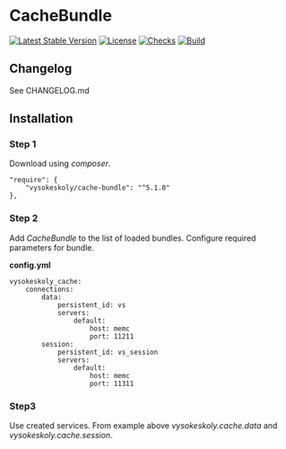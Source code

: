 CacheBundle
==============

[![Latest Stable Version](https://img.shields.io/packagist/v/vysokeskoly/cache-bundle.svg)](https://packagist.org/packages/vysokeskoly/cache-bundle)
[![License](https://img.shields.io/packagist/l/vysokeskoly/cache-bundle.svg)](https://packagist.org/packages/vysokeskoly/cache-bundle)
[![Checks](https://github.com/vysokeskoly/cache-bundle/actions/workflows/checks.yaml/badge.svg)](https://github.com/vysokeskoly/cache-bundle/actions/workflows/checks.yaml)
[![Build](https://github.com/vysokeskoly/cache-bundle/actions/workflows/php-checks.yaml/badge.svg)](https://github.com/vysokeskoly/cache-bundle/actions/workflows/php-checks.yaml)


Changelog
---------
See CHANGELOG.md

Installation
------------

### Step 1

Download using *composer*.

    "require": {
        "vysokeskoly/cache-bundle": "^5.1.0"
    },

### Step 2

Add *CacheBundle* to the list of loaded bundles. Configure required parameters for bundle.

**config.yml**

    vysokeskoly_cache:
        connections:
            data:
                persistent_id: vs
                servers:
                    default:
                        host: memc
                        port: 11211
            session:
                persistent_id: vs_session
                servers:
                    default:
                        host: memc
                        port: 11311

### Step3

Use created services. From example above *vysokeskoly.cache.data* and *vysokeskoly.cache.session*.
